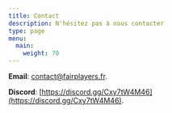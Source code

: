 ```yaml
---
title: Contact
description: N'hésitez pas à nous contacter
type: page
menu:
  main:
    weight: 70
---
```


**Email**: contact@fairplayers.fr.

**Discord**: [https://discord.gg/Cxy7tW4M46](https://discord.gg/Cxy7tW4M46).
